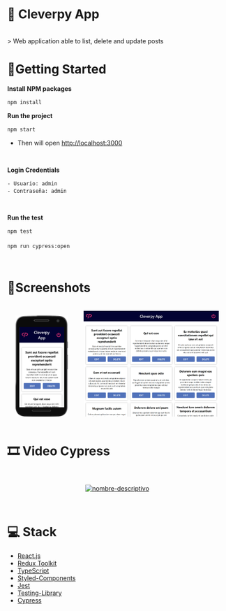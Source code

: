 # 📑 Cleverpy App

<br/>
> Web application able to list, delete and update posts

</br>

# 💫Getting Started

**Install NPM packages**

```sh
npm install
```

**Run the project**

```sh
npm start
```

- Then will open [http://localhost:3000](http://localhost:3000)

<br/>

**Login Credentials**

```sh
- Usuario: admin
- Contraseña: admin
```

<br/>

**Run the test**

```sh
npm test

npm run cypress:open
```

<br/>

# 🎨Screenshots

<br/>
<div align="center" >

<img  src="./src/assets/mobile.png" alt="App Image" width='120px' > 
  &nbsp  &nbsp &nbsp  &nbsp
<img  src="./src/assets/pc.png" alt="App Image" width='310px' >
</div>

<br/>

# 🎞️ Video Cypress

<br/>
<div align="center" >

[![nombre-descriptivo](https://img.youtube.com/vi/6HEEULa6qdo/hqdefault.jpg)](https://youtu.be/6HEEULa6qdo)

</div>
<br/>

# 💻 Stack

- [React.js](https://nextjs.org/)
- [Redux Toolkit](https://redux-toolkit.js.org/)
- [TypeScript](typescriptlang.org)
- [Styled-Components](https://styled-components.com/)
- [Jest](https://jestjs.io/)
- [Testing-Library](https://testing-library.com/)
- [Cypress](https://www.cypress.io/)
